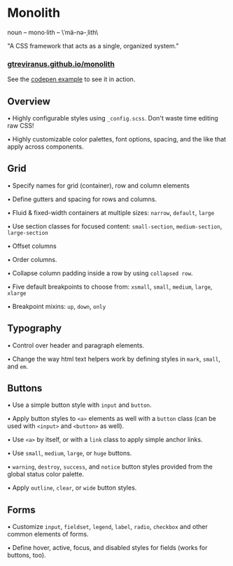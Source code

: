 # Monolith

noun – mono·lith – \ˈmä-nə-ˌlith\ 

"A CSS framework that acts as a single, organized system."

### [gtreviranus.github.io/monolith](https://gtreviranus.github.io/monolith)

See the [codepen example](https://codepen.io/geotrev/pen/PWEYaB) to see it in action.

## Overview

• Highly configurable styles using `_config.scss`. Don't waste time editing raw CSS!

• Highly customizable color palettes, font options, spacing, and the like that apply across components.

## Grid

• Specify names for grid (container), row and column elements

• Define gutters and spacing for rows and columns.

• Fluid & fixed-width containers at multiple sizes: `narrow`, `default`, `large`

• Use section classes for focused content: `small-section`, `medium-section`, `large-section`

• Offset columns

• Order columns.

• Collapse column padding inside a row by using `collapsed row`.

• Five default breakpoints to choose from: `xsmall`, `small`, `medium`, `large`, `xlarge`

• Breakpoint mixins: `up`, `down`, `only`

## Typography

• Control over header and paragraph elements.

• Change the way html text helpers work by defining styles in `mark`, `small`, and `em`.

## Buttons

• Use a simple button style with `input` and `button`.

• Apply button styles to `<a>` elements as well with a `button` class (can be used with `<input>` and `<button>` as well).

• Use `<a>` by itself, or with a `link` class to apply simple anchor links.

• Use `small`, `medium`, `large`, or `huge` buttons.

• `warning`, `destroy`, `success`, and `notice` button styles provided from the global status color palette.

• Apply `outline`, `clear`, or `wide` button styles.

## Forms

• Customize `input`, `fieldset`, `legend`, `label`, `radio`, `checkbox` and other common elements of forms.

• Define hover, active, focus, and disabled styles for fields (works for buttons, too).
